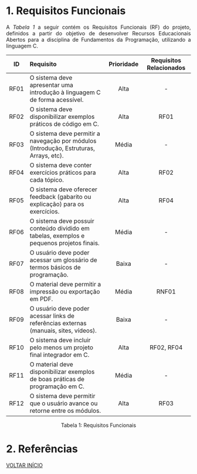 # 1. Requisitos Funcionais

<p align="justify">A <i>Tabela 1</i> a seguir contém os Requisitos Funcionais (RF) do projeto, definidos a partir do objetivo de desenvolver Recursos Educacionais Abertos para a disciplina de Fundamentos da Programação, utilizando a linguagem C.</p>

| ID   | Requisito | Prioridade | Requisitos Relacionados |
| :--: | :-------- | :--------: | :---------------------: |
| RF01 | O sistema deve apresentar uma introdução à linguagem C de forma acessível. | Alta | - |
| RF02 | O sistema deve disponibilizar exemplos práticos de código em C. | Alta | RF01 |
| RF03 | O sistema deve permitir a navegação por módulos (Introdução, Estruturas, Arrays, etc). | Média | - |
| RF04 | O sistema deve conter exercícios práticos para cada tópico. | Alta | RF02 |
| RF05 | O sistema deve oferecer feedback (gabarito ou explicação) para os exercícios. | Alta | RF04 |
| RF06 | O sistema deve possuir conteúdo dividido em tabelas, exemplos e pequenos projetos finais. | Média | - |
| RF07 | O usuário deve poder acessar um glossário de termos básicos de programação. | Baixa | - |
| RF08 | O material deve permitir a impressão ou exportação em PDF. | Média | RNF01 |
| RF09 | O usuário deve poder acessar links de referências externas (manuais, sites, vídeos). | Baixa | - |
| RF10 | O sistema deve incluir pelo menos um projeto final integrador em C. | Alta | RF02, RF04 |
| RF11 | O material deve disponibilizar exemplos de boas práticas de programação em C. | Média | - |
| RF12 | O sistema deve permitir que o usuário avance ou retorne entre os módulos. | Alta | RF03 |

<div style="text-align: center">
<p>Tabela 1: Requisitos Funcionais</p>
</div>

# 2. Referências

<a href="../README.md">VOLTAR INÍCIO</a>

